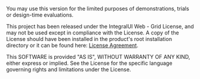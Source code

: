 You may use this version for the limited purposes of demonstrations, trials or design-time evaluations.

This project has been released under the IntegralUI Web - Grid License, and may not be used except in compliance with the License.
A copy of the License should have been installed in the product's root installation directory or it can be found here: [License Agreement](https://lidorsystems.com/products/web/grid/license-agreement.aspx).

This SOFTWARE is provided "AS IS", WITHOUT WARRANTY OF ANY KIND, either express or implied. See the License for the specific language governing rights and limitations under the License.